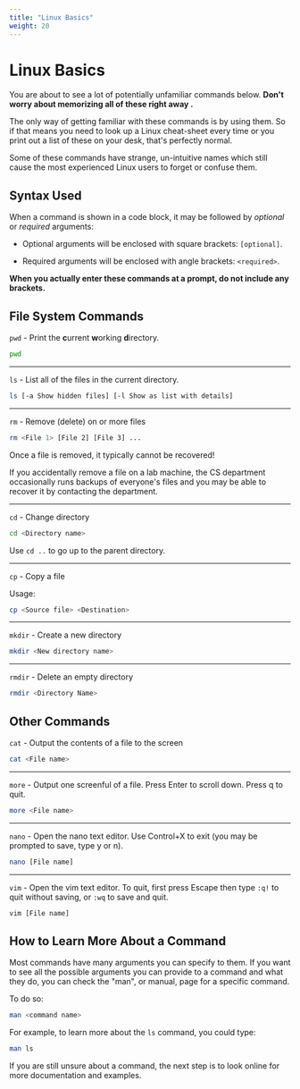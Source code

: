 ```yaml
---
title: "Linux Basics"
weight: 20
---
```


# Linux Basics

You are about to see a lot of potentially unfamiliar commands below. **Don't worry about memorizing all of these right away .**

The only way of getting familiar with these commands is
by using them. So if that means you need to look up a
Linux cheat-sheet every time or you print out a list of
these on your desk, that's perfectly normal.

Some of these commands have strange, un-intuitive names
which still cause the most experienced Linux users to 
forget or confuse them.

## Syntax Used

When a command is shown in a code block, it may be followed by _optional_ or _required_ arguments:

* Optional arguments will be enclosed with square
  brackets: `[optional]`.

* Required arguments will be enclosed with angle
  brackets: `<required>`.

**When you actually enter these commands at a prompt, do not include any brackets.**

## File System Commands

`pwd` - Print the **c**urrent **w**orking **d**irectory.

```bash
pwd
```

---

`ls` - List all of the files in the current directory.

```bash
ls [-a Show hidden files] [-l Show as list with details]
```

---

`rm` - Remove (delete) on or more files

```bash
rm <File 1> [File 2] [File 3] ...
```

Once a file is removed, it typically cannot be recovered!

If you accidentally remove a file on a lab machine, the
CS department occasionally runs backups of everyone's
files and you may be able to recover it by contacting the
department.

---

`cd` - Change directory

```bash
cd <Directory name>
```

Use `cd ..` to go up to the parent directory.

---

`cp` - Copy a file

Usage:

```bash
cp <Source file> <Destination>
```

---

`mkdir` - Create a new directory

```bash
mkdir <New directory name>
```

---

`rmdir` - Delete an empty directory

```bash
rmdir <Directory Name>
```

## Other Commands

`cat` - Output the contents of a file to the screen

```bash
cat <File name>
```

---

`more` - Output one screenful of a file. Press Enter to scroll down. Press q to quit.

```bash
more <File name>
```

---

`nano` - Open the nano text editor. Use Control+X to exit (you may be prompted to save, type y or n).

```bash
nano [File name]
```

---

`vim` - Open the vim text editor. To quit, first press Escape then type `:q!` to quit without saving, or `:wq` to save and quit.

``` bash
vim [File name]
```

## How to Learn More About a Command

Most commands have many arguments you can specify to
them. If you want to see all the possible arguments
you can provide to a command and what they do, you can
check the "man", or manual, page for a specific command.

To do so:
```bash
man <command name>
```

For example, to learn more about the `ls` command, you
could type:
```bash
man ls
```

If you are still unsure about a command, the next step
is to look online for more documentation and examples.